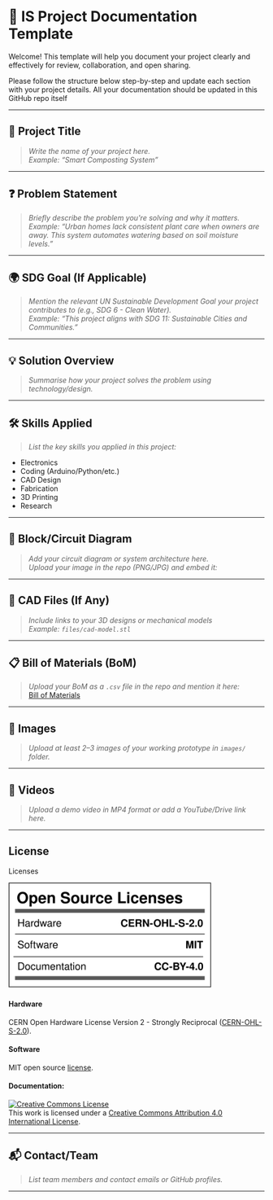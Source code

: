 # 📘 IS Project Documentation Template

Welcome! This template will help you document your project clearly and effectively for review, collaboration, and open sharing.

Please follow the structure below step-by-step and update each section with your project details.
All your documentation should be updated in this GitHub repo itself

---

## 📌 Project Title

> _Write the name of your project here._  
> _Example: “Smart Composting System”_

---

## ❓ Problem Statement

> _Briefly describe the problem you're solving and why it matters._  
> _Example: “Urban homes lack consistent plant care when owners are away. This system automates watering based on soil moisture levels.”_

---

## 🌍 SDG Goal (If Applicable)

> _Mention the relevant UN Sustainable Development Goal your project contributes to (e.g., SDG 6 - Clean Water)._  
> _Example: “This project aligns with SDG 11: Sustainable Cities and Communities.”_

---

## 💡 Solution Overview

> _Summarise how your project solves the problem using technology/design._

---

## 🛠️ Skills Applied

> _List the key skills you applied in this project:_
- Electronics
- Coding (Arduino/Python/etc.)
- CAD Design
- Fabrication
- 3D Printing
- Research

---

## 🔗 Block/Circuit Diagram

> _Add your circuit diagram or system architecture here._  
> _Upload your image in the repo (PNG/JPG) and embed it:_

---

## 🧩 CAD Files (If Any)

> _Include links to your 3D designs or mechanical models_  
> _Example: `files/cad-model.stl`_

---

## 📋 Bill of Materials (BoM)

> _Upload your BoM as a `.csv` file in the repo and mention it here:_  
> [Bill of Materials](files/BOM.csv)

---

## 📸 Images

> _Upload at least 2–3 images of your working prototype in `images/` folder._

---

## 🎥 Videos

> _Upload a demo video in MP4 format or add a YouTube/Drive link here._

---

## License

Licenses

<a href="LICENSE.md"><img src="Images\Licenses_facts.svg" width="400" alt="Open Source Licenses Facts"/></a>

#### Hardware
CERN Open Hardware License Version 2 - Strongly Reciprocal ([CERN-OHL-S-2.0](https://spdx.org/licenses/CERN-OHL-S-2.0.html)).

#### Software
MIT open source [license](http://opensource.org/licenses/MIT).

#### Documentation:
<a rel="license" href="http://creativecommons.org/licenses/by/4.0/"><img alt="Creative Commons License" style="border-width:0" src="https://i.creativecommons.org/l/by/4.0/88x31.png" /></a><br />This work is licensed under a <a rel="license" href="http://creativecommons.org/licenses/by/4.0/">Creative Commons Attribution 4.0 International License</a>.

---

## 📬 Contact/Team

> _List team members and contact emails or GitHub profiles._

---